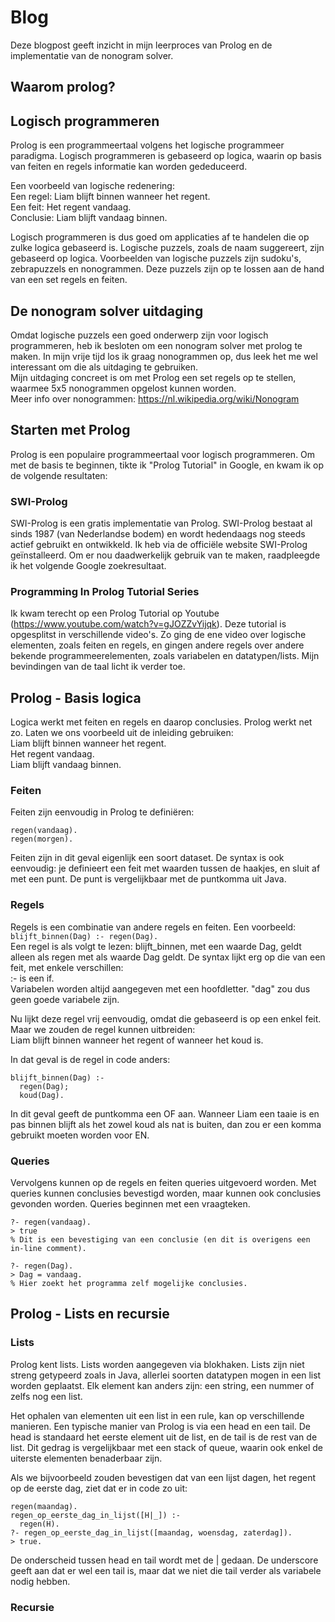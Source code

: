 # Blog
Deze blogpost geeft inzicht in mijn leerproces van Prolog en de implementatie van de nonogram solver.

## Waarom prolog?

## Logisch programmeren
Prolog is een programmeertaal volgens het logische programmeer paradigma.
Logisch programmeren is gebaseerd op logica, waarin op basis van feiten en regels informatie kan worden gededuceerd. 

Een voorbeeld van logische redenering:  
Een regel: Liam blijft binnen wanneer het regent.  
Een feit: Het regent vandaag.  
Conclusie: Liam blijft vandaag binnen.  

Logisch programmeren is dus goed om applicaties af te handelen die op zulke logica gebaseerd is. Logische puzzels, zoals de naam suggereert,
zijn gebaseerd op logica. Voorbeelden van logische puzzels zijn sudoku's, zebrapuzzels en nonogrammen. Deze puzzels zijn op te lossen aan de hand
van een set regels en feiten.

## De nonogram solver uitdaging
Omdat logische puzzels een goed onderwerp zijn voor logisch programmeren, heb ik besloten om een nonogram solver met prolog te maken. 
In mijn vrije tijd los ik graag nonogrammen op, dus leek het me wel interessant om die als uitdaging te gebruiken.  
Mijn uitdaging concreet is om met Prolog een set regels op te stellen, waarmee 5x5 nonogrammen opgelost kunnen worden.  
Meer info over nonogrammen: https://nl.wikipedia.org/wiki/Nonogram

## Starten met Prolog
Prolog is een populaire programmeertaal voor logisch programmeren. Om met de basis te beginnen, tikte ik "Prolog Tutorial" in Google,
en kwam ik op de volgende resultaten:

### SWI-Prolog
SWI-Prolog is een gratis implementatie van Prolog. SWI-Prolog bestaat al sinds 1987 (van Nederlandse bodem) en wordt hedendaags nog steeds
actief gebruikt en ontwikkeld. Ik heb via de officiële website SWI-Prolog geïnstalleerd. Om er nou daadwerkelijk gebruik van te maken,
raadpleegde ik het volgende Google zoekresultaat.

### Programming In Prolog Tutorial Series 
Ik kwam terecht op een Prolog Tutorial op Youtube (https://www.youtube.com/watch?v=gJOZZvYijqk). Deze tutorial is opgesplitst in
verschillende video's. Zo ging de ene video over logische elementen, zoals feiten en regels, en gingen andere regels over andere
bekende programmeerelementen, zoals variabelen en datatypen/lists. Mijn bevindingen van de taal licht ik verder toe.

## Prolog - Basis logica
Logica werkt met feiten en regels en daarop conclusies. Prolog werkt net zo. Laten we ons voorbeeld uit de inleiding gebruiken:  
Liam blijft binnen wanneer het regent.  
Het regent vandaag.  
Liam blijft vandaag binnen. 

### Feiten
Feiten zijn eenvoudig in Prolog te definiëren:
```
regen(vandaag).
regen(morgen).
```
Feiten zijn in dit geval eigenlijk een soort dataset. De syntax is ook eenvoudig: je definieert een feit met waarden tussen de haakjes,
en sluit af met een punt. De punt is vergelijkbaar met de puntkomma uit Java.

### Regels
Regels is een combinatie van andere regels en feiten. Een voorbeeld:  
```blijft_binnen(Dag) :- regen(Dag).```   
Een regel is als volgt te lezen: blijft_binnen, met een waarde Dag, geldt alleen als regen met als waarde Dag geldt.
De syntax lijkt erg op die van een feit, met enkele verschillen:  
:- is een if.   
Variabelen worden altijd aangegeven met een hoofdletter. "dag" zou dus geen goede variabele zijn.  

Nu lijkt deze regel vrij eenvoudig, omdat die gebaseerd is op een enkel feit. Maar we zouden de regel kunnen uitbreiden:  
Liam blijft binnen wanneer het regent of wanneer het koud is.  

In dat geval is de regel in code anders:
```
blijft_binnen(Dag) :-
  regen(Dag);
  koud(Dag).
```
In dit geval geeft de puntkomma een OF aan. Wanneer Liam een taaie is en pas binnen blijft als het zowel koud als nat is buiten, dan zou
er een komma gebruikt moeten worden voor EN.

### Queries
Vervolgens kunnen op de regels en feiten queries uitgevoerd worden. Met queries kunnen conclusies bevestigd worden, maar kunnen ook conclusies gevonden worden. Queries beginnen met een vraagteken.
```
?- regen(vandaag).
> true
% Dit is een bevestiging van een conclusie (en dit is overigens een in-line comment).  

?- regen(Dag).
> Dag = vandaag.
% Hier zoekt het programma zelf mogelijke conclusies.
```

## Prolog - Lists en recursie
### Lists
Prolog kent lists. Lists worden aangegeven via blokhaken. Lists zijn niet streng getypeerd zoals in Java, allerlei soorten datatypen
mogen in een list worden geplaatst. Elk element kan anders zijn: een string, een nummer of zelfs nog een list.  

Het ophalen van elementen uit een list in een rule, kan op verschillende manieren. Een typische manier van Prolog is via een head en een
tail. De head is standaard het eerste element uit de list, en de tail is de rest van de list. Dit gedrag is vergelijkbaar met een stack of queue, waarin ook enkel de uiterste elementen benaderbaar zijn.  

Als we bijvoorbeeld zouden bevestigen dat van een lijst dagen, het regent op de eerste dag, ziet dat er in code zo uit:
```
regen(maandag).
regen_op_eerste_dag_in_lijst([H|_]) :-
  regen(H).
?- regen_op_eerste_dag_in_lijst([maandag, woensdag, zaterdag]).
> true.
```
De onderscheid tussen head en tail wordt met de | gedaan. De underscore geeft aan dat er wel een tail is, maar dat we niet die tail
verder als variabele nodig hebben.

### Recursie

